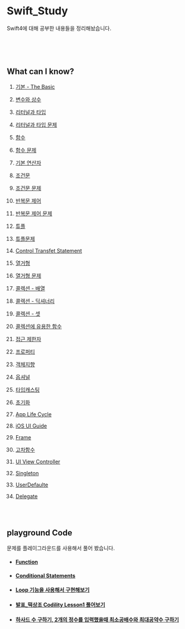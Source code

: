 # Swift_Study

Swift4에 대해 공부한 내용들을 정리해놨습니다.

<br>

<br>

<br>

## What can I know?

1. [기본 - The Basic](https://github.com/JhDAT/Swift/blob/master/Swift/01.%20%EA%B8%B0%EB%B3%B8%20-%20The%20Basic.md)

2. [변수와 상수](https://github.com/JhDAT/Swift/blob/master/Swift/02.%20%EB%B3%80%EC%88%98%EC%99%80%20%EC%83%81%EC%88%98%20-%20Constanse%20and%20Variable.md)

3. [리터널과 타입](https://github.com/JhDAT/Swift/blob/master/Swift/03.%20%EB%A6%AC%ED%84%B0%EB%84%90%EA%B3%BC%20%ED%83%80%EC%9E%85%20-%20Literals%20and%20Types.md)

4. [리터널과 타입 문제](https://github.com/JhDAT/Swift/blob/master/Swift/04.%20Answers%20Type%20and%20Literals%20Question.md)

5. [함수](https://github.com/JhDAT/Swift/blob/master/Swift/05.%20%ED%95%A8%EC%88%98%20-%20Function.md)

6. [함수 문제](https://github.com/JhDAT/Swift/blob/master/Swift/06.%20Answers%20Function%20Question.md)

7. [기본 연산자](https://github.com/JhDAT/Swift/blob/master/Swift/07.%20%EA%B8%B0%EB%B3%B8%EC%A0%81%EC%9D%B8%20%EC%97%B0%EC%82%B0%EC%9E%90%20-%20Basic%20Operators.md)

8. [조건문](https://github.com/JhDAT/Swift/blob/master/Swift/08.%20%EC%A1%B0%EA%B1%B4%EB%AC%B8%20-%20Conditional%20Statements.md)

9. [조건문 문제](https://github.com/JhDAT/Swift/blob/master/Swift/09.%20Answers%20Conditional%20Statements%20Question.md)

10. [반복문 제어](https://github.com/JhDAT/Swift/blob/master/Swift/09.%20%EB%B0%98%EB%B3%B5%20%EC%A0%9C%EC%96%B4%20%ED%9D%90%EB%A6%84%20-%20Control%20Flow-Loops.md)

11. [반복문 제어 문제](https://github.com/JhDAT/Swift/blob/master/Swift/10.%20Answers%20Control%20Flow-Loops%20Question.md)

12. [튜플](https://github.com/JhDAT/Swift/blob/master/Swift/11.%20%ED%8A%9C%ED%94%8C%20-%20Tuples.md)

13. [튜플문제](https://github.com/JhDAT/Swift/blob/master/Swift/12.%20Answers%20Tuples.md)

14. [Control Transfet Statement](https://github.com/JhDAT/Swift/blob/master/Swift/13.%20Control%20Transfer%20Statement.md)

15. [열거형](https://github.com/JhDAT/Swift/blob/master/Swift/14.%20%EC%97%B4%EA%B1%B0%ED%98%95%20-%20Enumerations.md)

16. [열거형 문제](https://github.com/JhDAT/Swift/blob/master/Swift/15.%20Answers%20Enumerations%20Question.md)

17. [콜렉션 - 배열](https://github.com/JhDAT/Swift/blob/master/Swift/16.%20%EB%B0%B0%EC%97%B4%20-%20Collection-Array.md)

18. [콜렉션 - 딕셔너리](https://github.com/JhDAT/Swift/blob/master/Swift/17.%20%EB%94%95%EC%84%9C%EB%85%80%EB%A6%AC%20-%20Collection-Dictionary.md)

19. [콜렉션 - 셋](https://github.com/JhDAT/Swift/blob/master/Swift/18.%20%EC%85%8B%20-%20Collection-Set.md)

20. [콜렉션에 유용한 함수](https://github.com/JhDAT/Swift/blob/master/Swift/19.%20Collection%20Functions.md)

21. [접근 제한자](https://github.com/JhDAT/Swift/blob/master/Swift/20.%20%EC%A0%91%EA%B7%BC%20%EC%A0%9C%ED%95%9C%EC%9E%90%20-%20Access%20Control.md)

22. [프로퍼티](https://github.com/JhDAT/Swift/blob/master/Swift/21.%20%ED%94%84%EB%A1%9C%ED%8D%BC%ED%8B%B0%20-%20Property.md)

23. [객체지향](https://github.com/JhDAT/Swift/blob/master/Swift/22.%20%EA%B0%9D%EC%B2%B4%EC%A7%80%ED%96%A5%20-%20OOP.md)

24. [옵셔널](https://github.com/JhDAT/Swift/blob/master/Swift/23.%20%EC%98%B5%EC%85%94%EB%84%90%20-%20Optional.md)

25. [타입캐스팅](https://github.com/JhDAT/Swift/blob/master/Swift/24.%20%ED%83%80%EC%9E%85%20%EC%BA%90%EC%8A%A4%ED%8C%85%20-%20Type%20Casting.md)

26. [초기화](https://github.com/JhDAT/Swift/blob/master/Swift/25.%20%EC%B4%88%EA%B8%B0%ED%99%94%20-%20Initializer.md)

27. [App Life Cycle](https://github.com/JhDAT/iOS-development-study/blob/master/0528/App%20Life%20Cycle.md)

28. [iOS UI Guide](https://github.com/JhDAT/iOS-development-study/blob/master/0529/iOS%20UI%20Guide.md)

29. [Frame](https://github.com/JhDAT/iOS-development-study/blob/master/0529/Frame.md)

30. [고차함수](https://github.com/JhDAT/iOS-development-study/blob/master/0531/High-order%20Function.md)

31. [UI View Controller](https://github.com/JhDAT/iOS-development-study/blob/master/0604/UIViewController.md)

32. [Singleton](https://github.com/JhDAT/iOS-development-study/blob/master/0605/Singleton.md)

33. [UserDefaulte](https://github.com/JhDAT/iOS-development-study/blob/master/0605/UserDefaults.md)

34. [Delegate](https://github.com/JhDAT/iOS-development-study/blob/master/0607/Delegate.md)

    

<br>

<br>


## playground Code

문제를 플레이그라운드를 사용해서 풀어 봤습니다.

- #### [Function](https://github.com/JhDAT/iOS_Study/blob/master/Swift/playground%20code/FunctionAssignment.playground/Contents.swift)

- #### [Conditional Statements](https://github.com/JhDAT/Swift/blob/master/Swift/playground%20code/ConditionalStatements.playground/Contents.swift)

- #### [Loop 기능을 사용해서 구현해보기](https://github.com/JhDAT/Swift/blob/master/Swift/playground%20code/LoopAssignment.playground/Contents.swift)

- #### [발표_떡상조 Codility Lesson1 풀어보기](https://github.com/JhDAT/Swift/blob/master/Swift/playground%20code/0524Codility_떡상조.playground/Contents.swift)

- #### [하사드 수 구하기, 2개의 정수를 입력했을때 최소공배수와 최대공약수 구하기](https://github.com/JhDAT/Swift/blob/master/Swift/playground%20code/0523.playground/Contents.swift)

  

  
